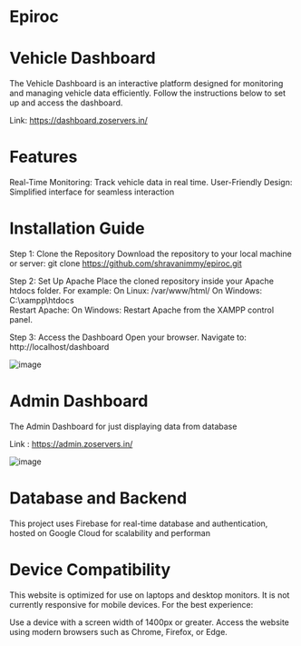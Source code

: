 # Epiroc

# Vehicle Dashboard
The Vehicle Dashboard is an interactive platform designed for monitoring and managing vehicle data efficiently. Follow the instructions below to set up and access the dashboard.


Link: https://dashboard.zoservers.in/

# Features
Real-Time Monitoring: Track vehicle data in real time.
User-Friendly Design: Simplified interface for seamless interaction

# Installation Guide

Step 1: Clone the Repository
Download the repository to your local machine or server:
git clone https://github.com/shravanimmy/epiroc.git

Step 2: Set Up Apache
Place the cloned repository inside your Apache htdocs folder. For example:
On Linux: /var/www/html/
On Windows: C:\xampp\htdocs\
Restart Apache:
On Windows: Restart Apache from the XAMPP control panel.

Step 3: Access the Dashboard
Open your browser.
Navigate to:
http://localhost/dashboard

![image](https://github.com/user-attachments/assets/3e52328e-2645-43db-b960-f2447eef7756)


# Admin Dashboard 
The Admin Dashboard  for just displaying data from database

Link : https://admin.zoservers.in/

![image](https://github.com/user-attachments/assets/b137039d-d16c-42df-aa51-c9781a25eaa4)

# Database and Backend

This project uses Firebase for real-time database and authentication, hosted on Google Cloud for scalability and performan

# Device Compatibility

This website is optimized for use on laptops and desktop monitors. It is not currently responsive for mobile devices. For the best experience:

Use a device with a screen width of 1400px or greater.
Access the website using modern browsers such as Chrome, Firefox, or Edge.
